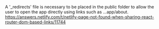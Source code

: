 A '\_redirects' file is necessary to be placed in the public folder to allow the user to open the app directly using links such as ...app/about.
https://answers.netlify.com/t/netlify-page-not-found-when-sharing-react-router-dom-based-links/11744
